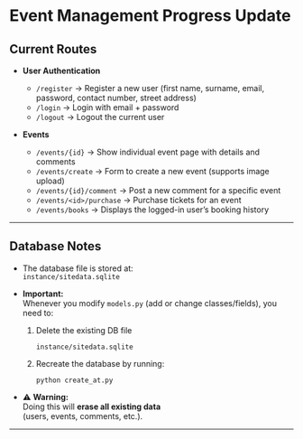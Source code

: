 # Event Management Progress Update

## Current Routes
- **User Authentication**
  - `/register` → Register a new user (first name, surname, email, password, contact number, street address)
  - `/login` → Login with email + password
  - `/logout` → Logout the current user

- **Events**
  - `/events/{id}` → Show individual event page with details and comments
  - `/events/create` → Form to create a new event (supports image upload)
  - `/events/{id}/comment` → Post a new comment for a specific event
  - `/events/<id>/purchase` → Purchase tickets for an event
  - `/events/books` → Displays the logged-in user’s booking history

---

## Database Notes
- The database file is stored at:  
  `instance/sitedata.sqlite`

- **Important:**  
  Whenever you modify `models.py` (add or change classes/fields), you need to:
  1. Delete the existing DB file  
     ```
     instance/sitedata.sqlite
     ```
  2. Recreate the database by running:  
     ```
     python create_at.py
     ```

- ⚠️ **Warning:**  
  Doing this will **erase all existing data**  
  (users, events, comments, etc.).

---
